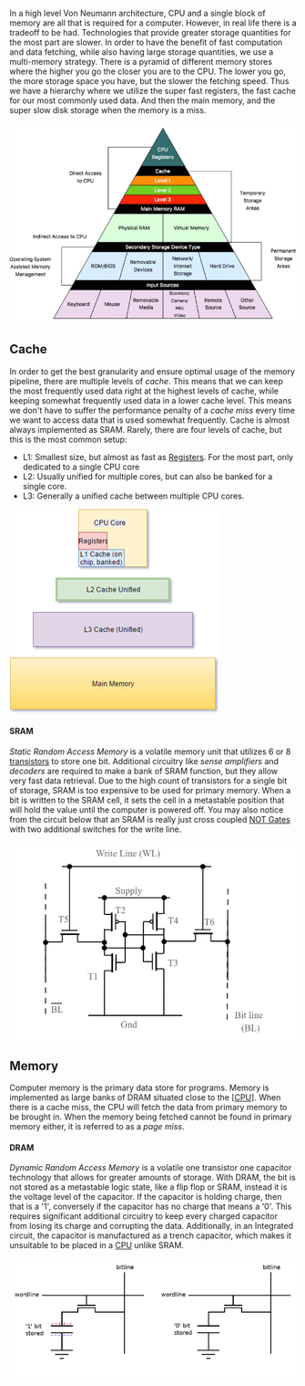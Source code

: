 
In a high level Von Neumann architecture, CPU and a single block of memory are all that is required for a computer. However, in real life there is a tradeoff to be had. Technologies that provide greater storage quantities for the most part are slower. In order to have the benefit of fast computation and data fetching, while also having large storage quantities, we use a multi-memory strategy. There is a pyramid of different memory stores where the higher you go the closer you are to the CPU. The lower you go, the more storage space you have, but the slower the fetching speed. Thus we have a hierarchy where we utilize the super fast registers, the fast cache for our most commonly used data. And then the main memory, and the super slow disk storage when the memory is a miss.

![](../../Attachments/Pasted%20image%2020230115165130.png)


## Cache

In order to get the best granularity and ensure optimal usage of the memory pipeline, there are multiple levels of *cache*. This means that we can keep the most frequently used data right at the highest levels of cache, while keeping somewhat frequently used data in a lower cache level. This means we don't have to suffer the performance penalty of a *cache miss* every time we want to access data that is used somewhat frequently. Cache is almost always implemented as SRAM. Rarely, there are four levels of cache, but this is the most common setup:
- L1: Smallest size, but almost as fast as [Registers](Registers.md). For the most part, only dedicated to a single CPU core
- L2: Usually unified for multiple cores, but can also be banked for a single core.
- L3: Generally a unified cache between multiple CPU cores.

![](../../Attachments/Pasted%20image%2020230115170033.png)


#### SRAM

*Static Random Access Memory* is a volatile memory unit that utilizes 6 or 8 [transistors](CMOS.md) to store one bit. Additional circuitry like *sense amplifiers* and *decoders* are required to make a bank of SRAM function, but they allow very fast data retrieval. Due to the high count of transistors for a single bit of storage, SRAM is too expensive to be used for primary memory. When a bit is written to the SRAM cell, it sets the cell in a metastable position that will hold the value until the computer is powered off. You may also notice from the circuit below that an SRAM is really just cross coupled [NOT Gates](Logic%20Gates.md) with two additional switches for the write line.

![](../../Attachments/Pasted%20image%2020230115171754.png)

## Memory

Computer memory is the primary data store for programs. Memory is implemented as large banks of DRAM situated close to the [[CPU](CPU.md)]. When there is a cache miss, the CPU will fetch the data from primary memory to be brought in. When the memory being fetched cannot be found in primary memory either, it is referred to as a *page miss*.

#### DRAM

*Dynamic Random Access Memory* is a volatile one transistor one capacitor technology that allows for greater amounts of storage. With DRAM, the bit is not stored as a metastable logic state, like a flip flop or SRAM, instead it is the voltage level of the capacitor. If the capacitor is holding charge, then that is a '1', conversely if the capacitor has no charge that means a '0'. This requires significant additional circuitry to keep every charged capacitor from losing its charge and corrupting the data. Additionally, in an Integrated circuit, the capacitor is manufactured as a trench capacitor, which makes it unsuitable to be placed in a [CPU](CPU.md) unlike SRAM.

![](../../Attachments/Pasted%20image%2020230115172520.png)